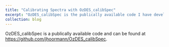 ```yaml
---
title: "Calibrating Spectra with OzDES_calibSpec"
excerpt: "OzDES_calibSpec is the publically available code I have developed to perform spectrophotometric calibration of the OzDES data. <br/><img src='/images/calibBAsmall.png '>"
collection: blog
---
```


OzDES_calibSpec is a publically available code and can be found at https://github.com/jhoormann/OzDES_calibSpec.
